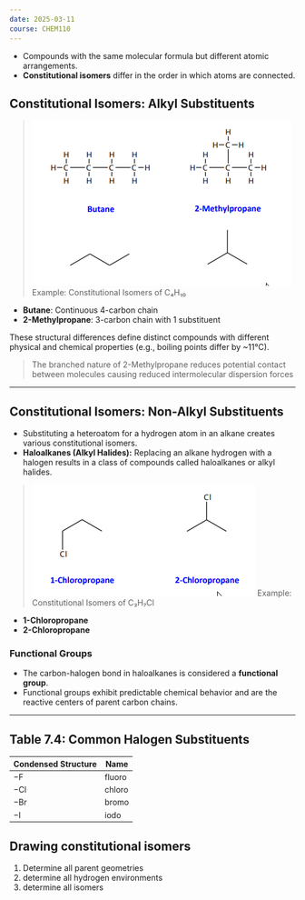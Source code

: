 ```yaml
---
date: 2025-03-11
course: CHEM110
---
```


- Compounds with the same molecular formula but different atomic arrangements.
- **Constitutional isomers** differ in the order in which atoms are connected.
## Constitutional Isomers: Alkyl Substituents


>
>![](./attachments/20250308233020.png)
>Example: Constitutional Isomers of C₄H₁₀
- **Butane**: Continuous 4-carbon chain
- **2-Methylpropane**: 3-carbon chain with 1 substituent


These structural differences define distinct compounds with different physical and chemical properties (e.g., boiling points differ by ~11°C).

> The branched nature of 2-Methylpropane reduces potential contact between molecules causing reduced intermolecular dispersion forces

---

## Constitutional Isomers: Non-Alkyl Substituents

- Substituting a heteroatom for a hydrogen atom in an alkane creates various constitutional isomers.
- **Haloalkanes (Alkyl Halides):** Replacing an alkane hydrogen with a halogen results in a class of compounds called haloalkanes or alkyl halides.


>![](./attachments/20250308231660.png)
>Example: Constitutional Isomers of C₃H₇Cl
- **1-Chloropropane**
- **2-Chloropropane**



### Functional Groups

- The carbon-halogen bond in haloalkanes is considered a **functional group**.
- Functional groups exhibit predictable chemical behavior and are the reactive centers of parent carbon chains.

---
## Table 7.4: Common Halogen Substituents

| Condensed Structure | Name   |
| ------------------- | ------ |
| −F                  | fluoro |
| −Cl                 | chloro |
| −Br                 | bromo  |
| −I                  | iodo   |

## Drawing constitutional isomers
1. Determine all parent geometries
2. determine all hydrogen environments
3. determine all isomers